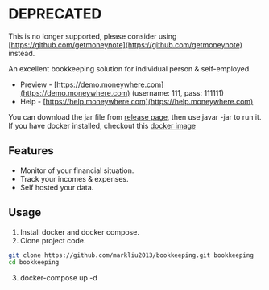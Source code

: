 # DEPRECATED 

This is no longer supported, please consider using [https://github.com/getmoneynote](https://github.com/getmoneynote) instead.

An excellent bookkeeping solution for individual person & self-employed.

- Preview - [https://demo.moneywhere.com](https://demo.moneywhere.com) (username: 111, pass: 111111)
- Help - [https://help.moneywhere.com](https://help.moneywhere.com)

You can download the jar file from [release page](https://github.com/markliu2013/bookkeeping/releases/tag/v1.0.0/), then use javar -jar to run it.
If you have docker installed, checkout this [docker image](https://hub.docker.com/r/markliu2018/moneywhere)

## Features

- Monitor of your financial situation.
- Track your incomes & expenses.
- Self hosted your data.

## Usage

1. Install docker and docker compose.
2. Clone project code.

```bash
git clone https://github.com/markliu2013/bookkeeping.git bookkeeping
cd bookkeeping
```

3. docker-compose up -d
